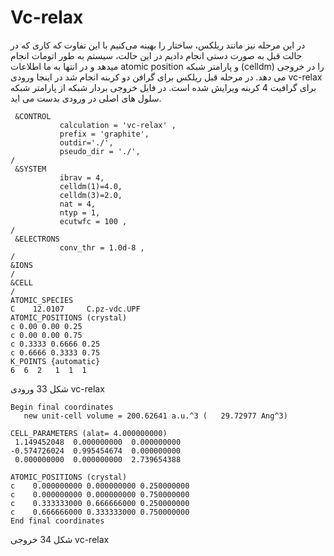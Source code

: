 # Vc-relax

در این مرحله نیز مانند ریلکس، ساختار را بهینه می‌کنیم با این تفاوت که کاری که در حالت قبل به صورت دستی انجام دادیم در این حالت، سیستم به طور اتومات انجام میدهد و در انتها به ما اطلاعات atomic position و پارامتر شبکه \(celldm\) را در خروجی می دهد. در مرحله قبل ریلکس برای گرافن دو کربنه انجام شد در اینجا ورودی        vc-relax برای گرافیت 4 کربنه ویرایش شده است. در فایل خروجی بردار شبکه از پارامتر شبکه سلول های اصلی در ورودی بدست می اید.

```
 &CONTROL
           calculation = 'vc-relax' ,
           prefix = 'graphite',
           outdir='./',
           pseudo_dir = './', 
/
 &SYSTEM
           ibrav = 4,
           celldm(1)=4.0,
           celldm(3)=2.0,
           nat = 4,
           ntyp = 1,
           ecutwfc = 100 ,
/
 &ELECTRONS
           conv_thr = 1.0d-8 ,
/
&IONS
/
&CELL
/
ATOMIC_SPECIES
C    12.0107     C.pz-vdc.UPF
ATOMIC_POSITIONS (crystal)
c 0.00 0.00 0.25
c 0.00 0.00 0.75
c 0.3333 0.6666 0.25
c 0.6666 0.3333 0.75
K_POINTS {automatic}
6  6  2   1  1  1
```

شکل 33 ورودی vc-relax

```
Begin final coordinates
   new unit-cell volume = 200.62641 a.u.^3 (   29.72977 Ang^3)

CELL_PARAMETERS (alat= 4.000000000)
 1.149452048  0.000000000  0.000000000
-0.574726024  0.995454674  0.000000000
 0.000000000  0.000000000  2.739654388

ATOMIC_POSITIONS (crystal)
c    0.000000000 0.000000000 0.250000000
c    0.000000000 0.000000000 0.750000000
c    0.333333000 0.666666000 0.250000000
c    0.666666000 0.333333000 0.750000000
End final coordinates
```

شکل 34 خروجی vc-relax

